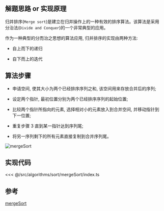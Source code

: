 ## 解题思路 or 实现原理

归并排序(`Merge sort`)是建立在归并操作上的一种有效的排序算法。该算法是采用分治法(`Divide and Conquer`)的一个非常典型的应用。

作为一种典型的分而治之思想的算法应用, 归并排序的实现由两种方法:

- 自上而下的递归

- 自下而上的迭代

## 算法步骤

- 申请空间, 使其大小为两个已经排序序列之和, 该空间用来存放合并后的序列;

- 设定两个指针, 最初位置分别为两个已经排序序列的起始位置;

- 比较两个指针所指向的元素, 选择相对小的元素放入到合并空间, 并移动指针到下一位置;

- 重复步骤 3 直到某一指针达到序列尾;

- 将另一序列剩下的所有元素直接复制到合并序列尾。

![mergeSort](~@images/src/algorithms/sort/mergeSort/images/mergeSort.gif)

## 实现代码

<<< @/src/algorithms/sort/mergeSort/index.ts

## 参考

[mergeSort](https://github.com/Rain120/JS-Sorting-Algorithm/blob/master/5.mergeSort.md)
